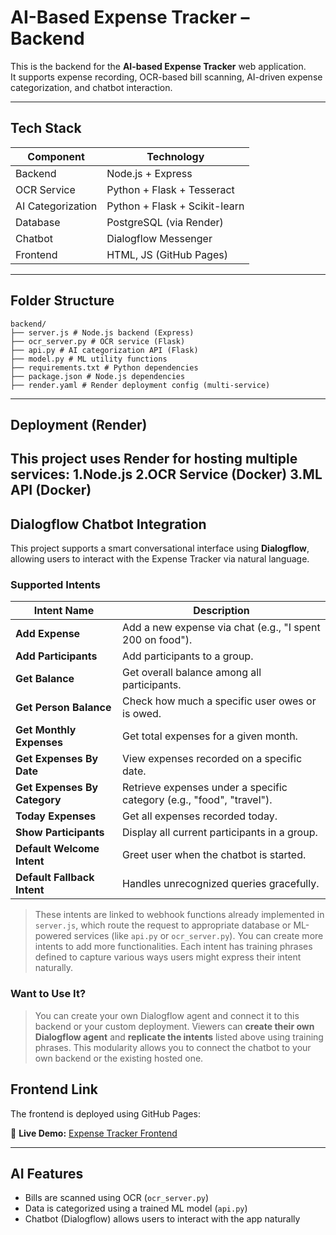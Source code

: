 #  AI-Based Expense Tracker – Backend

This is the backend for the **AI-based Expense Tracker** web application.  
It supports expense recording, OCR-based bill scanning, AI-driven expense categorization, and chatbot interaction.

---

## Tech Stack


| Component    | Technology         |
|--------------|--------------------|
| Backend      | Node.js + Express  |
| OCR Service  | Python + Flask + Tesseract |
| AI Categorization | Python + Flask + Scikit-learn |
| Database     | PostgreSQL (via Render) |
| Chatbot      | Dialogflow Messenger |
| Frontend     | HTML, JS (GitHub Pages) |


---

## Folder Structure
```text
backend/
├── server.js # Node.js backend (Express)
├── ocr_server.py # OCR service (Flask)
├── api.py # AI categorization API (Flask)
├── model.py # ML utility functions
├── requirements.txt # Python dependencies
├── package.json # Node.js dependencies
├── render.yaml # Render deployment config (multi-service)
```
---
## Deployment (Render)
This project uses Render for hosting multiple services:
1.Node.js
2.OCR Service (Docker)
3.ML API (Docker)
---
## Dialogflow Chatbot Integration

This project supports a smart conversational interface using **Dialogflow**, allowing users to interact with the Expense Tracker via natural language.

###  Supported Intents

| Intent Name             | Description |
|-------------------------|-------------|
| **Add Expense**         | Add a new expense via chat (e.g., "I spent 200 on food"). |
| **Add Participants**    | Add participants to a group. |
| **Get Balance**         | Get overall balance among all participants. |
| **Get Person Balance**  | Check how much a specific user owes or is owed. |
| **Get Monthly Expenses**| Get total expenses for a given month. |
| **Get Expenses By Date**| View expenses recorded on a specific date. |
| **Get Expenses By Category** | Retrieve expenses under a specific category (e.g., "food", "travel"). |
| **Today Expenses**      | Get all expenses recorded today. |
| **Show Participants**   | Display all current participants in a group. |
| **Default Welcome Intent** | Greet user when the chatbot is started. |
| **Default Fallback Intent**| Handles unrecognized queries gracefully. |

>  These intents are linked to webhook functions already implemented in `server.js`, which route the request to appropriate database or ML-powered services (like `api.py` or `ocr_server.py`).
>  You can create more intents to add more functionalities.
>  Each intent has training phrases defined to capture various ways users might express their intent naturally.


### Want to Use It?
> You can create your own Dialogflow agent and connect it to this backend or your custom deployment.
>  Viewers can **create their own Dialogflow agent** and **replicate the intents** listed above using training phrases.
> This modularity allows you to connect the chatbot to your own backend or the existing hosted one.


## Frontend Link

The frontend is deployed using GitHub Pages:

🔗 **Live Demo:** [Expense Tracker Frontend](https://anudeepikakolluru.github.io/Expense_Tracker_Frontend/)

---

##  AI Features

- Bills are scanned using OCR (`ocr_server.py`)
- Data is categorized using a trained ML model (`api.py`)
- Chatbot (Dialogflow) allows users to interact with the app naturally
